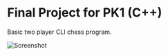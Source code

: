 # Final Project for PK1 (C++)

Basic two player CLI chess program.

![Screenshot](https://github.com/user-attachments/assets/eea27432-428f-4c95-885f-de42231b200e)
